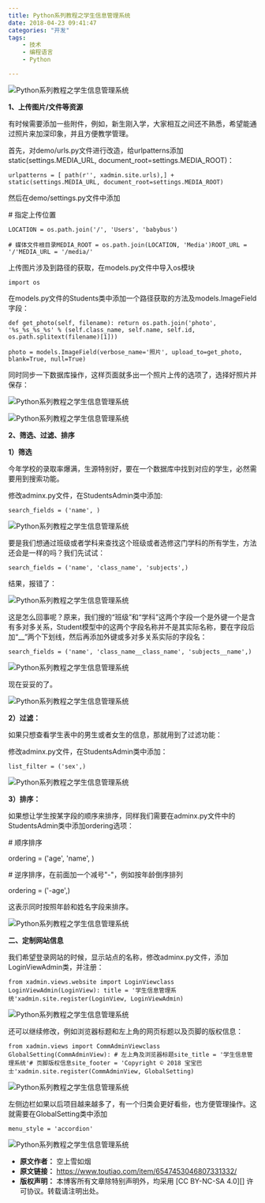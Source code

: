 ```yaml
---
title: Python系列教程之学生信息管理系统
date: 2018-04-23 09:41:47
categories: "开发"
tags:
	- 技术
	- 编程语言
	- Python

---
```


![Python系列教程之学生信息管理系统][Python]

**1、上传图片/文件等资源**

有时候需要添加一些附件，例如，新生刚入学，大家相互之间还不熟悉，希望能通过照片来加深印象，并且方便教学管理。

首先，对demo/urls.py文件进行改造，给urlpatterns添加static(settings.MEDIA\_URL, document\_root=settings.MEDIA\_ROOT)：

``````````
urlpatterns = [ path(r'', xadmin.site.urls),] + static(settings.MEDIA_URL, document_root=settings.MEDIA_ROOT)
``````````

然后在demo/settings.py文件中添加

\# 指定上传位置

``````````
LOCATION = os.path.join('/', 'Users', 'babybus')
``````````

``````````
# 媒体文件根目录MEDIA_ROOT = os.path.join(LOCATION, 'Media')ROOT_URL = '/'MEDIA_URL = '/media/'
``````````

上传图片涉及到路径的获取，在models.py文件中导入os模块

``````````
import os
``````````

在models.py文件的Students类中添加一个路径获取的方法及models.ImageField字段：

``````````
def get_photo(self, filename): return os.path.join('photo', '%s_%s_%s_%s' % (self.class_name, self.name, self.id, os.path.splitext(filename)[1]))
``````````

``````````
photo = models.ImageField(verbose_name='照片', upload_to=get_photo, blank=True, null=True)
``````````

同时同步一下数据库操作，这样页面就多出一个照片上传的选项了，选择好照片并保存：

![Python系列教程之学生信息管理系统][Python 1]

![Python系列教程之学生信息管理系统][Python 2]

**2、筛选、过滤、排序**

**1）筛选**

今年学校的录取率爆满，生源特别好，要在一个数据库中找到对应的学生，必然需要用到搜索功能。

修改adminx.py文件，在StudentsAdmin类中添加:

``````````
search_fields = ('name', )
``````````

![Python系列教程之学生信息管理系统][Python 3]

要是我们想通过班级或者学科来查找这个班级或者选修这门学科的所有学生，方法还会是一样的吗？我们先试试：

``````````
search_fields = ('name', 'class_name', 'subjects',)
``````````

结果，报错了：

![Python系列教程之学生信息管理系统][Python 4]

这是怎么回事呢？原来，我们搜的“班级”和“学科”这两个字段一个是外键一个是含有多对多关系，Student模型中的这两个字段名称并不是其实际名称，要在字段后加“\_\_”两个下划线，然后再添加外键或多对多关系实际的字段名：

``````````
search_fields = ('name', 'class_name__class_name', 'subjects__name',)
``````````

![Python系列教程之学生信息管理系统][Python 5]

现在妥妥的了。

![Python系列教程之学生信息管理系统][Python 6]

**2）过滤：**

如果只想查看学生表中的男生或者女生的信息，那就用到了过滤功能：

修改adminx.py文件，在StudentsAdmin类中添加：

``````````
list_filter = ('sex',)
``````````

![Python系列教程之学生信息管理系统][Python 7]

**3）排序：**

如果想让学生按某字段的顺序来排序，同样我们需要在adminx.py文件中的StudentsAdmin类中添加ordering选项：

\# 顺序排序

ordering = ('age', 'name', )

\# 逆序排序，在前面加一个减号"-"，例如按年龄倒序排列

ordering = ('-age',)

这表示同时按照年龄和姓名字段来排序。

![Python系列教程之学生信息管理系统][Python 8]

**二、定制网站信息**

我们希望登录网站的时候，显示站点的名称，修改adminx.py文件，添加LoginViewAdmin类，并注册：

``````````
from xadmin.views.website import LoginViewclass LoginViewAdmin(LoginView): title = '学生信息管理系统'xadmin.site.register(LoginView, LoginViewAdmin)
``````````

![Python系列教程之学生信息管理系统][Python 9]

还可以继续修改，例如浏览器标题和左上角的网页标题以及页脚的版权信息：

``````````
from xadmin.views import CommAdminViewclass GlobalSetting(CommAdminView): # 左上角及浏览器标题site_title = '学生信息管理系统'# 页脚版权信息site_footer = 'Copyright © 2018 宝宝巴士'xadmin.site.register(CommAdminView, GlobalSetting)
``````````

![Python系列教程之学生信息管理系统][Python 10]

左侧边栏如果以后项目越来越多了，有一个归类会更好看些，也方便管理操作。这就需要在GlobalSetting类中添加

``````````
menu_style = 'accordion'
``````````

![Python系列教程之学生信息管理系统][Python 11]


[Python]: http://p3.pstatp.com/large/pgc-image/152444763544336eff82e9a
[Python 1]: http://p3.pstatp.com/large/pgc-image/1524447592814061ab83098
[Python 2]: http://p3.pstatp.com/large/pgc-image/1524447658185b59a35ca9b
[Python 3]: http://p9.pstatp.com/large/pgc-image/1524447593088f29bff95ee
[Python 4]: http://p9.pstatp.com/large/pgc-image/15244475927571b8fa05581
[Python 5]: http://p3.pstatp.com/large/pgc-image/152444759278676d475e32f
[Python 6]: http://p9.pstatp.com/large/pgc-image/15244476724680f3efd5d6f
[Python 7]: http://p3.pstatp.com/large/pgc-image/1524447592758f8c6a8111c
[Python 8]: http://p1.pstatp.com/large/pgc-image/1524447686853473a868f0a
[Python 9]: http://p3.pstatp.com/large/pgc-image/1524447592699405aede22c
[Python 10]: http://p9.pstatp.com/large/pgc-image/1524447592733cab5d41dc2
[Python 11]: http://p3.pstatp.com/large/pgc-image/1524447592749b6a8817103
 *  **原文作者：** 空上雪如烟
 *  **原文链接：** https://www.toutiao.com/item/6547453046807331332/
 *  **版权声明：** 本博客所有文章除特别声明外，均采用 [CC BY-NC-SA 4.0][] 许可协议。转载请注明出处。